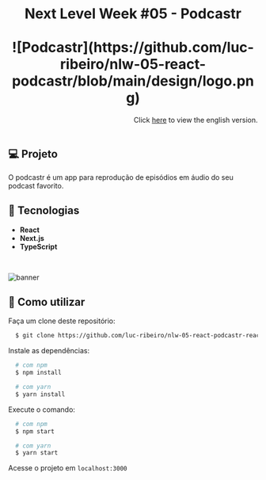 <h1 align="center">
Next Level Week #05 - Podcastr
<br>
<br>
  ![Podcastr](https://github.com/luc-ribeiro/nlw-05-react-podcastr/blob/main/design/logo.png)
</h1>

<div align="right">
  Click <a href="https://github.com/luc-ribeiro/nlw-05-react-podcastr-react/blob/master/README.md">here</a> to view the english version.
</div>
<br>

## 💻 Projeto
O podcastr é um app para reprodução de episódios em áudio do seu podcast favorito.

## 🚀 Tecnologias

- **React** 
- **Next.js**
- **TypeScript**

<br>

![banner](https://github.com/luc-ribeiro/nlw-05-react-podcastr/blob/main/design/mockup.png)

## :page_facing_up: Como utilizar

Faça um clone deste repositório:

```sh
  $ git clone https://github.com/luc-ribeiro/nlw-05-react-podcastr-react.git
```

Instale as dependências:

```sh
  # com npm
  $ npm install

  # com yarn
  $ yarn install
```

Execute o comando:

```sh
  # com npm
  $ npm start

  # com yarn
  $ yarn start
```

Acesse o projeto em `localhost:3000`
